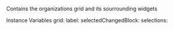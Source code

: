 Contains the organizations grid and its sourrounding widgets 

Instance Variables
	grid:		<Object>
	label:		<Object>
	selectedChangedBlock:		<Object>
	selections:		<Object>

grid
	- xxxxx

label
	- xxxxx

selectedChangedBlock
	- xxxxx

selections
	- xxxxx
